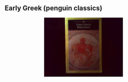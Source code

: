 ## Early Greek (penguin classics)

<p align="center">
  <img src="https://github.com/stan-alam/philosophy/blob/develop/Greek/images/PICT0012.JPG" width="50%" height="50%">
</p>
